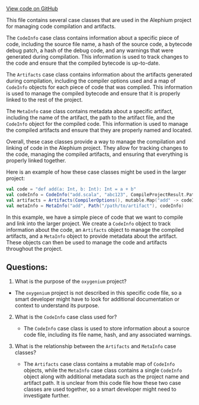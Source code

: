 [View code on GitHub](https://github.com/oxygenium/oxygenium/ralphc/src/main/scala/org/oxygenium/ralphc/Artifacts.scala)

This file contains several case classes that are used in the Alephium project for managing code compilation and artifacts. 

The `CodeInfo` case class contains information about a specific piece of code, including the source file name, a hash of the source code, a bytecode debug patch, a hash of the debug code, and any warnings that were generated during compilation. This information is used to track changes to the code and ensure that the compiled bytecode is up-to-date.

The `Artifacts` case class contains information about the artifacts generated during compilation, including the compiler options used and a map of `CodeInfo` objects for each piece of code that was compiled. This information is used to manage the compiled bytecode and ensure that it is properly linked to the rest of the project.

The `MetaInfo` case class contains metadata about a specific artifact, including the name of the artifact, the path to the artifact file, and the `CodeInfo` object for the compiled code. This information is used to manage the compiled artifacts and ensure that they are properly named and located.

Overall, these case classes provide a way to manage the compilation and linking of code in the Alephium project. They allow for tracking changes to the code, managing the compiled artifacts, and ensuring that everything is properly linked together. 

Here is an example of how these case classes might be used in the larger project:

```scala
val code = "def add(a: Int, b: Int): Int = a + b"
val codeInfo = CodeInfo("add.scala", "abc123", CompileProjectResult.Patch(), "def456", AVector.empty)
val artifacts = Artifacts(CompilerOptions(), mutable.Map("add" -> codeInfo))
val metaInfo = MetaInfo("add", Path("/path/to/artifact"), codeInfo)
```

In this example, we have a simple piece of code that we want to compile and link into the larger project. We create a `CodeInfo` object to track information about the code, an `Artifacts` object to manage the compiled artifacts, and a `MetaInfo` object to provide metadata about the artifact. These objects can then be used to manage the code and artifacts throughout the project.
## Questions: 
 1. What is the purpose of the `oxygenium` project?
   - The `oxygenium` project is not described in this specific code file, so a smart developer might have to look for additional documentation or context to understand its purpose.

2. What is the `CodeInfo` case class used for?
   - The `CodeInfo` case class is used to store information about a source code file, including its file name, hash, and any associated warnings.

3. What is the relationship between the `Artifacts` and `MetaInfo` case classes?
   - The `Artifacts` case class contains a mutable map of `CodeInfo` objects, while the `MetaInfo` case class contains a single `CodeInfo` object along with additional metadata such as the project name and artifact path. It is unclear from this code file how these two case classes are used together, so a smart developer might need to investigate further.
